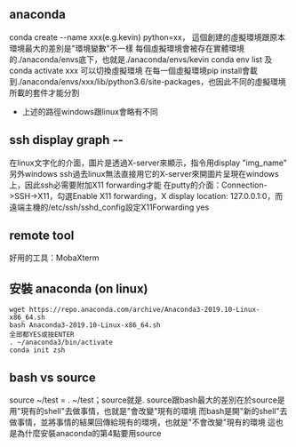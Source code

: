 ## anaconda
conda create --name xxx(e.g.kevin) python=xx，
這個創建的虛擬環境跟原本環境最大的差別是"環境變數"不一樣
每個虛擬環境會被存在實體環境的./anaconda/envs底下，也就是./anaconda/envs/kevin
conda env list 及 conda activate xxx 可以切換虛擬環境
在每一個虛擬環境pip install會載到./anaconda/envs/xxx/lib/python3.6/site-packages，也因此不同的虛擬環境所載的套件才能分割
* 上述的路徑windows跟linux會略有不同

## ssh display graph --
在linux文字化的介面，圖片是透過X-server來顯示，指令用display "img_name"
另外windows ssh過去linux無法直接用它的X-server來開圖片呈現在windows上，因此ssh必需要附加X11 forwarding才能
在putty的介面：Connection->SSH->X11，勾選Enable X11 forwarding，X display location: 127.0.0.1:0，而遠端主機的/etc/ssh/sshd_config設定X11Forwarding yes

## remote tool
好用的工具：MobaXterm

## 安裝 anaconda (on linux)
```
wget https://repo.anaconda.com/archive/Anaconda3-2019.10-Linux-x86_64.sh
bash Anaconda3-2019.10-Linux-x86_64.sh
全部都YES或按ENTER
. ~/anaconda3/bin/activate
conda init zsh
```

## bash vs source
source ~/test = . ~/test；source就是.
source跟bash最大的差別在於source是用"現有的shell"去做事情，也就是"會改變"現有的環境
而bash是開"新的shell"去做事情，並將事情的結果回傳給現有的環境，也就是"不會改變"現有的環境
這也是為什麼安裝anaconda的第4點要用source

